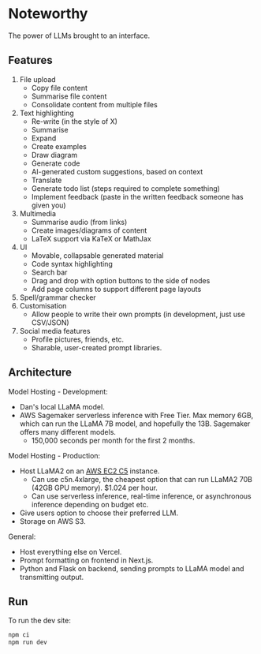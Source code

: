 # Noteworthy

The power of LLMs brought to an interface.

## Features

1. File upload
   -  Copy file content
   -  Summarise file content
   -  Consolidate content from multiple files
2. Text highlighting
   -  Re-write (in the style of X)
   -  Summarise
   -  Expand
   -  Create examples
   -  Draw diagram
   -  Generate code
   -  AI-generated custom suggestions, based on context
   -  Translate
   -  Generate todo list (steps required to complete something)
   -  Implement feedback (paste in the written feedback someone has given you)
3. Multimedia
   -  Summarise audio (from links)
   -  Create images/diagrams of content
   -  LaTeX support via KaTeX or MathJax
4. UI
   -  Movable, collapsable generated material
   -  Code syntax highlighting
   -  Search bar
   -  Drag and drop with option buttons to the side of nodes
   -  Add page columns to support different page layouts
5. Spell/grammar checker
6. Customisation
   -  Allow people to write their own prompts (in development, just use CSV/JSON)
7. Social media features
   - Profile pictures, friends, etc.
   - Sharable, user-created prompt libraries.

## Architecture

Model Hosting - Development:

-  Dan's local LLaMA model.
-  AWS Sagemaker serverless inference with Free Tier. Max memory 6GB, which can run the LLaMA 7B model, and hopefully the 13B. Sagemaker offers many different models.
   -  150,000 seconds per month for the first 2 months.

Model Hosting - Production:

-  Host LLaMA2 on an [AWS EC2 C5](https://aws.amazon.com/ec2/instance-types/c5/) instance.
   -  Can use c5n.4xlarge, the cheapest option that can run LLaMA2 70B (42GB GPU memory). $1.024 per hour.
   -  Can use serverless inference, real-time inference, or asynchronous inference depending on budget etc.
-  Give users option to choose their preferred LLM.
-  Storage on AWS S3.

General:

-  Host everything else on Vercel.
-  Prompt formatting on frontend in Next.js.
-  Python and Flask on backend, sending prompts to LLaMA model and transmitting output.

## Run

To run the dev site:

```bash
npm ci
npm run dev
```

